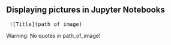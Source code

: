 ## Displaying pictures in Jupyter Notebooks




<pre> ![Title](path_of_image)  </pre>

Warning: No quotes in path_of_image!
